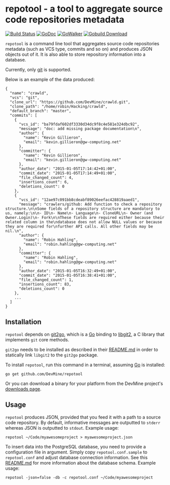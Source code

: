 # repotool - a tool to aggregate source code repositories metadata

[![Build Status](https://travis-ci.org/DevMine/repotool.png?branch=master)](https://travis-ci.org/DevMine/repotool)
[![GoDoc](http://godoc.org/github.com/DevMine/repotool?status.svg)](http://godoc.org/github.com/DevMine/repotool)
[![GoWalker](http://img.shields.io/badge/doc-gowalker-blue.svg?style=flat)](https://gowalker.org/github.com/DevMine/repotool)
[![Gobuild Download](http://gobuild.io/badge/github.com/DevMine/repotool/downloads.svg)](http://gobuild.io/github.com/DevMine/repotool)

`repotool` is a command line tool that aggregates source code repositories
metadata (such as VCS type, commits and so on) and produces JSON objects out of
it.  It is also able to store repository information into a database.

Currently, only [git](http://git-scm.com/) is supported.

Below is an example of the data produced:

```
{
  "name": "crawld",
  "vcs": "git",
  "clone_url": "https://github.com/DevMine/crawld.git",
  "clone_path": "/home/robin/Hacking/crawld",
  "default_branch": "master",
  "commits": [
    {
      "vcs_id": "ba79fdaf602df3330d34dc9f8c4e581e324dbc92",
      "message": "doc: add missing package documentation\n",
      "author": {
        "name": "Kevin Gillieron",
        "email": "kevin.gillieron@gw-computing.net"
      },
      "committer": {
        "name": "Kevin Gillieron",
        "email": "kevin.gillieron@gw-computing.net"
      },
      "author_date": "2015-01-05T17:14:42+01:00",
      "commit_date": "2015-01-05T17:14:49+01:00",
      "file_changed_count": 4,
      "insertions_count": 6,
      "deletions_count": 0
    },
    {
      "vcs_id": "12ae97c091bb8cdeabf89026eefac428819aaed1",
      "message": "crawlers/github: Add function to check a repository structure.\n\nSome fields of a repository structure are mandatory to us, namely:\n\n- ID\n- Name\n- Language\n- CloneURL\n- Owner (and Owner.Login)\n- Fork\n\nThese fields are required either because their related column in the\ndatabase does not allow NULL values or because they are required for\nfurther API calls. All other fields may be nil.\n",
      "author": {
        "name": "Robin Hahling",
        "email": "robin.hahling@gw-computing.net"
      },
      "committer": {
        "name": "Robin Hahling",
        "email": "robin.hahling@gw-computing.net"
      },
      "author_date": "2015-01-05T16:32:49+01:00",
      "commit_date": "2015-01-05T16:38:41+01:00",
      "file_changed_count": 1,
      "insertions_count": 83,
      "deletions_count": 0
    },
    ...
  ]
}
```

## Installation

`repotool` depends on [git2go](https://github.com/libgit2/git2go), which is a
[Go](http://golang.org/) binding to [libgit2](https://libgit2.github.com/), a C
library that implements `git` core methods.

`git2go` needs to be installed as described in their
[README.md](https://github.com/libgit2/git2go/blob/master/README.md#installing)
in order to statically link `libgit2` to the `git2go` package.

To install `repotool`, run this command in a terminal, assuming
[Go](http://golang.org/) is installed:

    go get github.com/DevMine/repotool

Or you can download a binary for your platform from the DevMine project's
[downloads page](http://devmine.ch/downloads).

## Usage

`repotool` produces JSON, provided that you feed it with a path to a source code
repository. By default, informative messages are outputted to `stderr` whereas
JSON is outputted to `stdout`. Example usage:

    repotool ~/Code/myawesomeproject > myawesomeproject.json

To insert data into the PostgreSQL database, you need to provide a configuration
file in argument. Simply copy `repotool.conf.sample` to `repotool.conf` and
adjust database connection information. See this
[README.md](https://github.com/DevMine/repotool/blob/master/db/README.md) for
more information about the database schema. Example usage:

    repotool -json=false -db -c repotool.conf ~/Code/myawesomeproject
